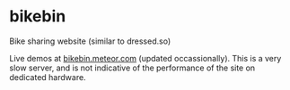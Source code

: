 # bikebin
Bike sharing website (similar to dressed.so)

Live demos at [bikebin.meteor.com](http://bikebin.meteor.com) (updated occassionally).  This is a very slow server, and is not indicative of the performance of the site on dedicated hardware.
